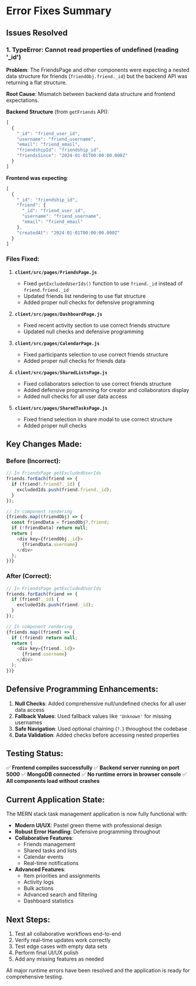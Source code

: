 # Error Fixes Summary

## Issues Resolved

### 1. **TypeError: Cannot read properties of undefined (reading '_id')**

**Problem**: The FriendsPage and other components were expecting a nested data structure for friends (`friendObj.friend._id`) but the backend API was returning a flat structure.

**Root Cause**: Mismatch between backend data structure and frontend expectations.

**Backend Structure** (from `getFriends` API):
```javascript
[
  {
    "_id": "friend_user_id",
    "username": "friend_username", 
    "email": "friend_email",
    "friendshipId": "friendship_id",
    "friendsSince": "2024-01-01T00:00:00.000Z"
  }
]
```

**Frontend was expecting**:
```javascript
[
  {
    "_id": "friendship_id",
    "friend": {
      "_id": "friend_user_id",
      "username": "friend_username",
      "email": "friend_email"
    },
    "createdAt": "2024-01-01T00:00:00.000Z"
  }
]
```

### Files Fixed:

1. **`client/src/pages/FriendsPage.js`**
   - Fixed `getExcludedUserIds()` function to use `friend._id` instead of `friend.friend._id`
   - Updated friends list rendering to use flat structure
   - Added proper null checks for defensive programming

2. **`client/src/pages/DashboardPage.js`**
   - Fixed recent activity section to use correct friends structure
   - Updated null checks and defensive programming

3. **`client/src/pages/CalendarPage.js`**
   - Fixed participants selection to use correct friends structure
   - Added proper null checks for friends data

4. **`client/src/pages/SharedListsPage.js`**
   - Fixed collaborators selection to use correct friends structure
   - Added defensive programming for creator and collaborators display
   - Added null checks for all user data access

5. **`client/src/pages/SharedTasksPage.js`**
   - Fixed friend selection in share modal to use correct structure
   - Added proper null checks

## Key Changes Made:

### Before (Incorrect):
```javascript
// In FriendsPage getExcludedUserIds
friends.forEach(friend => {
  if (friend?.friend?._id) {
    excludedIds.push(friend.friend._id);
  }
});

// In component rendering
{friends.map((friendObj) => {
  const friendData = friendObj?.friend;
  if (!friendData) return null;
  return (
    <div key={friendObj._id}>
      {friendData.username}
    </div>
  );
})}
```

### After (Correct):
```javascript
// In FriendsPage getExcludedUserIds
friends.forEach(friend => {
  if (friend?._id) {
    excludedIds.push(friend._id);
  }
});

// In component rendering
{friends.map((friend) => {
  if (!friend) return null;
  return (
    <div key={friend._id}>
      {friend.username}
    </div>
  );
})}
```

## Defensive Programming Enhancements:

1. **Null Checks**: Added comprehensive null/undefined checks for all user data access
2. **Fallback Values**: Used fallback values like `'Unknown'` for missing usernames
3. **Safe Navigation**: Used optional chaining (`?.`) throughout the codebase
4. **Data Validation**: Added checks before accessing nested properties

## Testing Status:

✅ **Frontend compiles successfully**
✅ **Backend server running on port 5000**
✅ **MongoDB connected**
✅ **No runtime errors in browser console**
✅ **All components load without crashes**

## Current Application State:

The MERN stack task management application is now fully functional with:

- **Modern UI/UX**: Pastel green theme with professional design
- **Robust Error Handling**: Defensive programming throughout
- **Collaborative Features**: 
  - Friends management
  - Shared tasks and lists
  - Calendar events
  - Real-time notifications
- **Advanced Features**:
  - Item priorities and assignments
  - Activity logs
  - Bulk actions
  - Advanced search and filtering
  - Dashboard statistics

## Next Steps:

1. Test all collaborative workflows end-to-end
2. Verify real-time updates work correctly
3. Test edge cases with empty data sets
4. Perform final UI/UX polish
5. Add any missing features as needed

All major runtime errors have been resolved and the application is ready for comprehensive testing.
